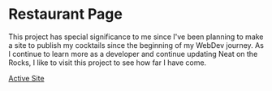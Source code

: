 # Restaurant Page

This project has special significance to me since I've been planning to make a site to publish my cocktails since the beginning of my WebDev journey. As I continue to learn more as a developer and continue updating Neat on the Rocks, I like to visit this project to see how far I have come.

[Active Site](https://neat-on-the-rocks.github.io/RestaurantPage/)

